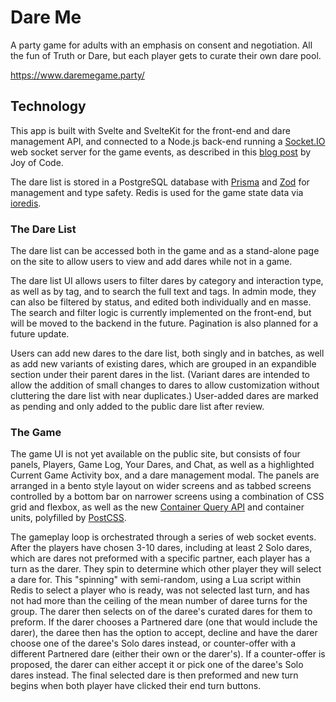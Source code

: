 # Dare Me

A party game for adults with an emphasis on consent and negotiation. All the fun of Truth or Dare, but each player gets to curate their own dare pool.

https://www.daremegame.party/

## Technology

This app is built with Svelte and SvelteKit for the front-end and dare management API, and connected to a Node.js back-end running a [Socket.IO](https://socket.io/) web socket server for the game events, as described in this [blog post](https://joyofcode.xyz/using-websockets-with-sveltekit) by Joy of Code.

The dare list is stored in a PostgreSQL database with [Prisma](https://www.prisma.io/) and [Zod](https://zod.dev/) for management and type safety. Redis is used for the game state data via [ioredis](https://github.com/redis/ioredis/tree/main).

### The Dare List

The dare list can be accessed both in the game and as a stand-alone page on the site to allow users to view and add dares while not in a game.

The dare list UI allows users to filter dares by category and interaction type, as well as by tag, and to search the full text and tags. In admin mode, they can also be filtered by status, and edited both individually and en masse. The search and filter logic is currently implemented on the front-end, but will be moved to the backend in the future. Pagination is also planned for a future update.

Users can add new dares to the dare list, both singly and in batches, as well as add new variants of existing dares, which are grouped in an expandible section under their parent dares in the list. (Variant dares are intended to allow the addition of small changes to dares to allow customization without cluttering the dare list with near duplicates.) User-added dares are marked as pending and only added to the public dare list after review.

### The Game

The game UI is not yet available on the public site, but consists of four panels, Players, Game Log, Your Dares, and Chat, as well as a highlighted Current Game Activity box, and a dare management modal. The panels are arranged in a bento style layout on wider screens and as tabbed screens controlled by a bottom bar on narrower screens using a combination of CSS grid and flexbox, as well as the new [Container Query API](https://developer.mozilla.org/en-US/docs/Web/CSS/@container) and container units, polyfilled by [PostCSS](https://postcss.org/).

The gameplay loop is orchestrated through a series of web socket events. After the players have chosen 3-10 dares, including at least 2 Solo dares, which are dares not preformed with a specific partner, each player has a turn as the darer. They spin to determine which other player they will select a dare for. This "spinning" with semi-random, using a Lua script within Redis to select a player who is ready, was not selected last turn, and has not had more than the ceiling of the mean number of daree turns for the group. The darer then selects on of the daree's curated dares for them to preform. If the darer chooses a Partnered dare (one that would include the darer), the daree then has the option to accept, decline and have the darer choose one of the daree's Solo dares instead, or counter-offer with a different Partnered dare (either their own or the darer's). If a counter-offer is proposed, the darer can either accept it or pick one of the daree's Solo dares instead. The final selected dare is then preformed and new turn begins when both player have clicked their end turn buttons.
